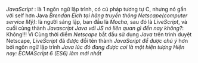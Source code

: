 <!-- 1. JavaScript là gì? -->

_JavaScript_ : là 1 ngôn ngữ lập trình, có cú pháp tương tự C, nhưng nó gần với self hơn Java
_Brendan Eich tại hãng truyền thông Netscape(computer service Mỹ)_: là người sáng lập, ban đầu là _Mocha_, sau đó là _LiveScript_, và cuối cùng thành _Javascript_
_Java với JS nó liên quan gì đến nay không?_: Không!!! Vì Cùng thời điểm _Netscape_ bắt đầu sử dụng _Java_ trên trình duyệt Netscape, _LiveScript_ đã được đổi tên thành _JavaScript_ _để được chú ý_ hơn bởi ngôn ngữ lập trình _Java lúc đó đang được coi là một hiện tượng_
_Hiện nay: ECMAScript 6 (ES6) làm mới nhất_
